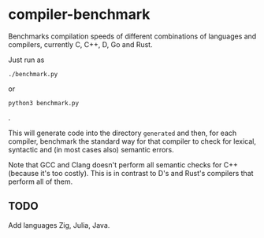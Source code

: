 # compiler-benchmark

Benchmarks compilation speeds of different combinations of languages and
compilers, currently C, C++, D, Go and Rust.

Just run as

    ./benchmark.py

or

    python3 benchmark.py

.

This will generate code into the directory `generated` and then, for each
compiler, benchmark the standard way for that compiler to check for lexical,
syntactic and (in most cases also) semantic errors.

Note that GCC and Clang doesn't perform all semantic checks for C++ (because
it's too costly). This is in contrast to D's and Rust's compilers that perform
all of them.

## TODO

Add languages Zig, Julia, Java.
